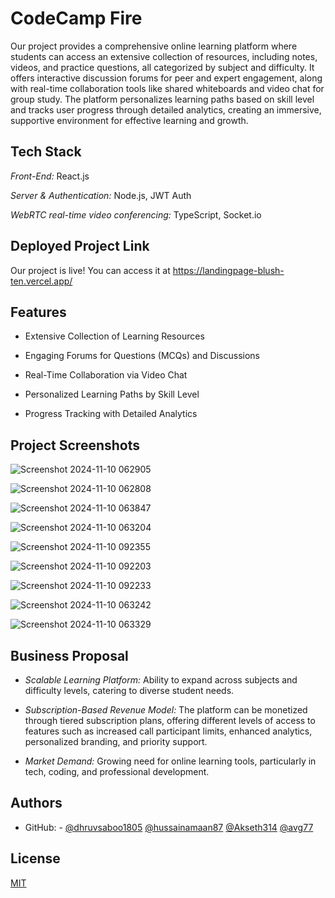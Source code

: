 # CodeCamp Fire

Our project provides a comprehensive online learning platform where students can access an extensive collection of resources, including notes, videos, and practice questions, all categorized by subject and difficulty. It offers interactive discussion forums for peer and expert engagement, along with real-time collaboration tools like shared whiteboards and video chat for group study. The platform personalizes learning paths based on skill level and tracks user progress through detailed analytics, creating an immersive, supportive environment for effective learning and growth.


## Tech Stack

*Front-End:* React.js

*Server & Authentication:* Node.js, JWT Auth

*WebRTC real-time video conferencing:* TypeScript, Socket.io

## Deployed Project Link

Our project is live! You can access it at https://landingpage-blush-ten.vercel.app/


## Features

- Extensive Collection of Learning Resources

- Engaging Forums for Questions (MCQs) and Discussions

- Real-Time Collaboration via Video Chat 

- Personalized Learning Paths by Skill Level

- Progress Tracking with Detailed Analytics

## Project Screenshots
![Screenshot 2024-11-10 062905](https://github.com/user-attachments/assets/0374b92e-d499-4be3-838f-ef7ecc0f26a5)

![Screenshot 2024-11-10 062808](https://github.com/user-attachments/assets/dec4c8bd-29b0-4cc9-889f-24cc15b8e383)

![Screenshot 2024-11-10 063847](https://github.com/user-attachments/assets/62a0b5bc-b7bb-4d02-add9-cd8db633b9f8)

![Screenshot 2024-11-10 063204](https://github.com/user-attachments/assets/9aee73a0-719b-4a86-9ff4-72ea4b2432e7)

![Screenshot 2024-11-10 092355](https://github.com/user-attachments/assets/f613cd9d-cc9b-4aa5-ae98-a1286f456ab2)

![Screenshot 2024-11-10 092203](https://github.com/user-attachments/assets/b6f9e00b-01f7-464a-a0e3-04860019ebb9)

![Screenshot 2024-11-10 092233](https://github.com/user-attachments/assets/3423a605-0bfa-4aed-9786-2f140edbcd03)


![Screenshot 2024-11-10 063242](https://github.com/user-attachments/assets/f46bfb84-9fd3-45eb-bf5e-f0138c27936f)

![Screenshot 2024-11-10 063329](https://github.com/user-attachments/assets/fcd1de9f-d120-4053-b890-ddef4de04d9e)


## Business Proposal

-  *Scalable Learning Platform:* Ability to expand across subjects and difficulty levels, catering to diverse student needs.

- *Subscription-Based Revenue Model:* The platform can be monetized through tiered subscription plans, offering different levels of access to features such as increased call participant limits, enhanced analytics, personalized branding, and priority support.

- *Market Demand:* Growing need for online learning tools, particularly in tech, coding, and professional development.
## Authors

- GitHub: -  [@dhruvsaboo1805](https://github.com/dhruvsaboo1805) [@hussainamaan87](https://github.com/hussainamaan87) [@Akseth314](https://github.com/Akseth314) [@avg77](https://github.com/avg77)


## License

[MIT](https://choosealicense.com/licenses/mit/)
